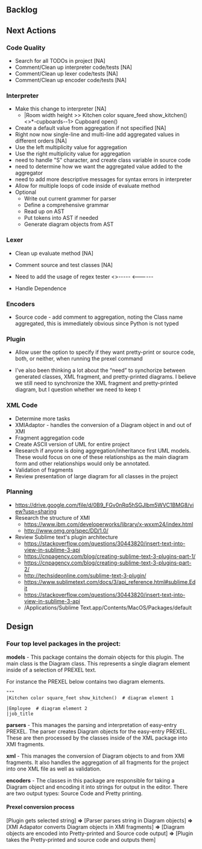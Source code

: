 ## Backlog

## Next Actions

### Code Quality

* Search for all TODOs in project [NA]
* Comment/Clean up interpreter code/tests [NA]
* Comment/Clean up lexer code/tests [NA]
* Comment/Clean up encoder code/tests [NA]

### Interpreter

* Make this change to interpreter [NA]
    * |Room width height >> Kitchen color square_feed show_kitchen() <>*-cupboards--1> Cupboard open()
* Create a default value from aggregation if not specified [NA]
* Right now now single-line and multi-line add aggregated values in different orders [NA]
* Use the left multiplicity value for aggregation
* Use the right multiplicity value for aggregation
* need to handle "S" character, and create class variable in source code
* need to determine how we want the aggregated value added to the aggregator
* need to add more descriptive messages for syntax errors in interpreter
* Allow for multiple loops of code inside of evaluate method
* Optional
    * Write out current grammer for parser
    * Define a comprehensive grammar
    * Read up on AST
    * Put tokens into AST if needed
    * Generate diagram objects from AST

### Lexer

* Clean up evaluate method [NA]
* Comment source and test classes [NA]
* Need to add the usage of regex tester
    <>-----
    <------

* Handle Dependence

### Encoders

* Source code - add comment to aggregation, noting the Class name aggregated,
this is immediately obvious since Python is not typed
    
### Plugin

* Allow user the option to specify if they want pretty-print or source code, 
both, or neither, when running the prexel command

* I’ve also been thinking a lot about the “need” to synchorize between 
generated classes, XML fragment, and pretty-printed diagrams. 
I believe we still need to synchronize the XML fragment and pretty-printed 
diagram, but I question whether we need to keep t

### XML Code

* Determine more tasks 
* XMIAdaptor - handles the conversion of a Diagram object in and out of XMI
* Fragment aggregation code
* Create ASCII version of UML for entire project
* Research if anyone is doing aggregation/inheritance first UML models. These would focus on 
one of these relationships as the main diagram form and other relationships would only be annotated.
* Validation of fragments
* Review presentation of large diagram for all classes in the project 

### Planning

* https://drive.google.com/file/d/0B9_FGv0nRq5hSGJlbm5WVC1BMG8/view?usp=sharing
* Research the structure of XMI
    * https://www.ibm.com/developerworks/library/x-wxxm24/index.html
    * http://www.omg.org/spec/DD/1.0/
* Review Sublime text's plugin architecture
    * https://stackoverflow.com/questions/30443820/insert-text-into-view-in-sublime-3-api
    * https://cnpagency.com/blog/creating-sublime-text-3-plugins-part-1/
    * https://cnpagency.com/blog/creating-sublime-text-3-plugins-part-2/
    * http://techsideonline.com/sublime-text-3-plugin/
    * https://www.sublimetext.com/docs/3/api_reference.html#sublime.Edit
    * https://stackoverflow.com/questions/30443820/insert-text-into-view-in-sublime-3-api
    * /Applications/Sublime Text.app/Contents/MacOS/Packages/default

## Design

### Four top level packages in the project:

**models** - This package contains the domain objects for this plugin. The main class
is the Diagram class. This represents a single diagram element inside of a selection of PREXEL
text. 

For instance the PREXEL below contains two diagram elements.

    """
    |Kitchen color square_feet show_kitchen()  # diagram element 1
    
    |Employee  # diagram element 2
    |job_title
    
**parsers** - This manages the parsing and interpretation of easy-entry PREXEL. 
The parser creates Diagram objects for the easy-entry PREXEL. These are then processed
by the classes inside of the XML package into XMI fragments.

**xml** - This manages the conversion of Diagram objects to and from XMI fragments.
It also handles the aggregation of all fragments for the project into one XML file as well
as validation.

**encoders** - The classes in this package are responsible for taking a Diagram object
and encoding it into strings for output in the editor. There are two output types:
Source Code and Pretty printing.

#### Prexel conversion process

[Plugin gets selected string] **=>** [Parser parses string in Diagram objects] **=>** [XMI Adapator converts
Diagram objects in XMI fragments] **=>** [Diagram objects are encoded into Pretty-printed and Source code
output] **=>** [Plugin takes the Pretty-printed and source code and outputs them]
